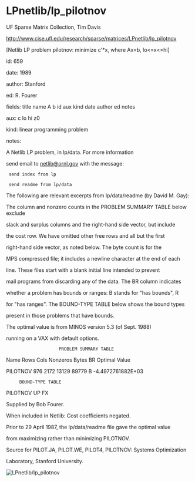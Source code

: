 # LPnetlib/lp_pilotnov

 UF Sparse Matrix Collection, Tim Davis

 http://www.cise.ufl.edu/research/sparse/matrices/LPnetlib/lp_pilotnov

 [Netlib LP problem pilotnov: minimize c'*x, where Ax=b, lo<=x<=hi]

 id: 659

 date: 1989

 author: Stanford

 ed: R. Fourer

 fields: title name A b id aux kind date author ed notes

 aux: c lo hi z0

 kind: linear programming problem

 notes:

 A Netlib LP problem, in lp/data.  For more information                    

 send email to netlib@ornl.gov with the message:                           

                                                                           

 	 send index from lp                                                      

 	 send readme from lp/data                                                

                                                                           

 The following are relevant excerpts from lp/data/readme (by David M. Gay):

                                                                           

 The column and nonzero counts in the PROBLEM SUMMARY TABLE below exclude  

 slack and surplus columns and the right-hand side vector, but include     

 the cost row.  We have omitted other free rows and all but the first      

 right-hand side vector, as noted below.  The byte count is for the        

 MPS compressed file; it includes a newline character at the end of each   

 line.  These files start with a blank initial line intended to prevent    

 mail programs from discarding any of the data.  The BR column indicates   

 whether a problem has bounds or ranges:  B stands for "has bounds", R     

 for "has ranges".  The BOUND-TYPE TABLE below shows the bound types       

 present in those problems that have bounds.                               

                                                                           

 The optimal value is from MINOS version 5.3 (of Sept. 1988)               

 running on a VAX with default options.                                    

                                                                           

                        PROBLEM SUMMARY TABLE                              

                                                                           

 Name       Rows   Cols   Nonzeros    Bytes  BR      Optimal Value         

 PILOTNOV    976   2172    13129      89779  B    -4.4972761882E+03        

                                                                           

         BOUND-TYPE TABLE                                                  

 PILOTNOV   UP    FX                                                       

                                                                           

 Supplied by Bob Fourer.                                                   

 When included in Netlib: Cost coefficients negated.                       

 Prior to 29 April 1987, the lp/data/readme file gave the optimal value    

 from maximizing rather than minimizing PILOTNOV.                          

                                                                           

 Source for PILOT.JA, PILOT.WE, PILOT4, PILOTNOV: Systems Optimization     

 Laboratory, Stanford University.                                          

                                                                           

![LPnetlib/lp_pilotnov](http://www2.research.att.com/~yifanhu/GALLERY/GRAPHS/GIF_SMALL/LPnetlib@lp_pilotnov.gif)